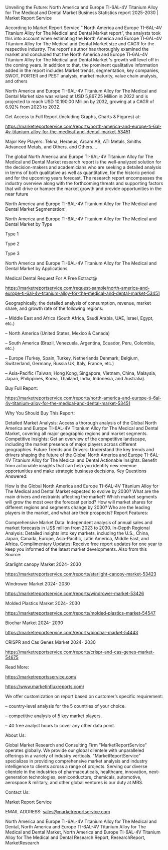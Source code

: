 Unveiling the Future: North America and Europe TI-6AL-4V Titanium Alloy for The Medical and Dental Market Business Statistics report 2025-2030 | Market Report Service

According to Market Report Service “ North America and Europe TI-6AL-4V Titanium Alloy for The Medical and Dental Market report”, the analysts took this into account when estimating the North America and Europe TI-6AL-4V Titanium Alloy for The Medical and Dental Market size and CAGR for the respective industry. The report's author has thoroughly examined the market and concluded that the North America and Europe TI-6AL-4V Titanium Alloy for The Medical and Dental Market 's growth will level off in the coming years. In addition to that, the prominent qualitative information added in the report includes Market trends, segmentation, key companies, SWOT, PORTER and PEST analysis, market maturity, value chain analysis, and others

North America and Europe TI-6AL-4V Titanium Alloy for The Medical and Dental Market size was valued at USD 5,867.25 Million in 2022 and is projected to reach USD 10,190.00 Million by 2032, growing at a CAGR of 6.92% from 2023 to 2032.

Get Access to Full Report (Including Graphs, Charts & Figures) at:

https://marketreportservice.com/reports/north-america-and-europe-ti-6al-4v-titanium-alloy-for-the-medical-and-dental-market-53451

Major Key Players: Tekna, Heraeus, Arcam AB, ATI Metals, Smiths Advanced Metals, and Others. and Others….

The global North America and Europe TI-6AL-4V Titanium Alloy for The Medical and Dental Market research report is the well-analyzed solution for the decision-makers and academicians who are seeking a detailed analysis in terms of both qualitative as well as quantitative, for the historic period and for the upcoming years forecast. The research report encompasses the industry overview along with the forthcoming threats and supporting factors that will drive or hamper the market growth and provide opportunities in the near future

North America and Europe TI-6AL-4V Titanium Alloy for The Medical and Dental Market Segmentation:

North America and Europe TI-6AL-4V Titanium Alloy for The Medical and Dental Market by Type

Type 1

Type 2

Type 3

North America and Europe TI-6AL-4V Titanium Alloy for The Medical and Dental Market by Applications

Medical
Dental
Request For A Free Extract@

https://marketreportservice.com/request-sample/north-america-and-europe-ti-6al-4v-titanium-alloy-for-the-medical-and-dental-market-53451

Geographically, the detailed analysis of consumption, revenue, market share, and growth rate of the following regions:

– Middle East and Africa (South Africa, Saudi Arabia, UAE, Israel, Egypt, etc.)

– North America (United States, Mexico & Canada)

– South America (Brazil, Venezuela, Argentina, Ecuador, Peru, Colombia, etc.)

– Europe (Turkey, Spain, Turkey, Netherlands Denmark, Belgium, Switzerland, Germany, Russia UK, Italy, France, etc.)

– Asia-Pacific (Taiwan, Hong Kong, Singapore, Vietnam, China, Malaysia, Japan, Philippines, Korea, Thailand, India, Indonesia, and Australia).

Buy Full Report:

https://marketreportservice.com/reports/north-america-and-europe-ti-6al-4v-titanium-alloy-for-the-medical-and-dental-market-53451

Why You Should Buy This Report:

Detailed Market Analysis: Access a thorough analysis of the Global North America and Europe TI-6AL-4V Titanium Alloy for The Medical and Dental Market, covering all major geographic regions and market segments.
Competitive Insights: Get an overview of the competitive landscape, including the market presence of major players across different geographies.
Future Trends and Drivers: Understand the key trends and drivers shaping the future of the Global North America and Europe TI-6AL-4V Titanium Alloy for The Medical and Dental
Actionable Insights: Benefit from actionable insights that can help you identify new revenue opportunities and make strategic business decisions.
Key Questions Answered:

How is the Global North America and Europe TI-6AL-4V Titanium Alloy for The Medical and Dental Market expected to evolve by 2030?
What are the main drivers and restraints affecting the market?
Which market segments will grow the most over the forecast period?
How will market shares for different regions and segments change by 2030?
Who are the leading players in the market, and what are their prospects?
Report Features:

Comprehensive Market Data: Independent analysis of annual sales and market forecasts in US$ million from 2023 to 2030.
In-Depth Regional Analysis: Detailed insights into key markets, including the U.S., China, Japan, Canada, Europe, Asia-Pacific, Latin America, Middle East, and Africa.
Complimentary Updates: Receive free report updates for one year to keep you informed of the latest market developments.
Also from this Source:

Starlight canopy Market 2024- 2030

https://marketreportservice.com/reports/starlight-canopy-market-53423

Windrower Market 2024- 2030

https://marketreportservice.com/reports/windrower-market-53426

Molded Plastics Market 2024- 2030

https://marketreportservice.com/reports/molded-plastics-market-54547

Biochar Market 2024- 2030

https://marketreportservice.com/reports/biochar-market-54443

CRISPR and Cas Genes Market 2024- 2030

https://marketreportservice.com/reports/crispr-and-cas-genes-market-54675

Read More:

https://marketreportsservice.com/

https://www.marketinfluxreports.com/

We offer customization on report based on customer’s specific requirement:

– country-level analysis for the 5 countries of your choice.

– competitive analysis of 5 key market players.

– 40 free analyst hours to cover any other data point.

About Us:

Global Market Research and Consulting Firm "MarketReportService" operates globally. We provide our global clientele with unparalleled offerings in a variety of industry verticals. "MarketReportService" specializes in providing comprehensive market analysis and industry intelligence to clients across a range of projects. Serving our diverse clientele in the industries of pharmaceuticals, healthcare, innovation, next-generation technologies, semiconductors, chemicals, automotive, aerospace & military, and other global ventures is our duty at MRS.

Contact Us:

Market Report Service

 

EMAIL ADDRESS: sales@marketreportservice.com

North America and Europe TI-6AL-4V Titanium Alloy for The Medical and Dental, North America and Europe TI-6AL-4V Titanium Alloy for The Medical and Dental Market, North America and Europe TI-6AL-4V Titanium Alloy for The Medical and Dental Research Report, ResearchReport, MarketResearch
